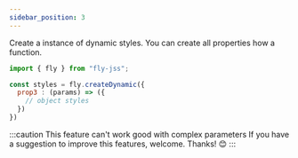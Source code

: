 ```yaml
---
sidebar_position: 3
---
```


Create a instance of dynamic styles. You can create all properties how a function.


```js {5}
import { fly } from "fly-jss";

const styles = fly.createDynamic({
  prop3 : (params) => ({
    // object styles
  })
})
```

:::caution This feature can't work good with complex parameters
If you have a suggestion to improve this features, welcome. Thanks! 😊
:::